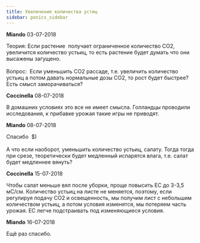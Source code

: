 ```yaml
---
title: Увеличение количества устиц
sidebar: ponics_sidebar
---
```


**Miando** 03-07-2018

Теория: Если растение&nbsp; получает ограниченное количество СО2, увеличится количество устьиц, то есть растение будет думать что они высажены загущено.<br /><br />Вопрос:&nbsp; Если уменьшить СО2 рассаде, т.е. увеличить количество устьиц а потом давать нормальные дозы СО2, то рост будет быстрее? Есть смысл заморачиваться?

**Coccinella** 08-07-2018

В домашних условиях это все не имеет смысла. Голландцы проводили исследования, к прибавке урожая такие игры не приводят. 

**Miando** 08-07-2018

Спасибо&nbsp; $)<br /><br />А что если наоборот, уменьшить количество устьиц, салату. Тогда тогда при срезе, теоретически будет медленный испарятся влага, т.е. салат будет медленнее вянуть?

**Coccinella** 15-07-2018

Чтобы салат меньше вял после уборки, проще повысить ЕС до 3-3,5 мС/см. Количество устьиц на листе не меняется, поэтому, если регулируя подачу СО2 и освещенность, мы получим лист с небольшим количеством устьиц, а потом условия изменятся, мы потеряем часть урожая. ЕС легче подстраивать под изменяющиеся условия.

**Miando** 16-07-2018

Ещё раз спасибо. 

